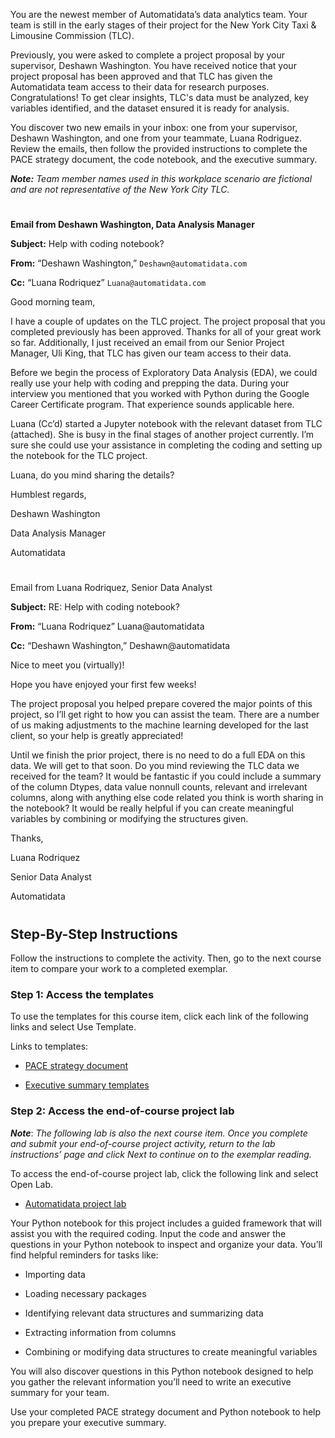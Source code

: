 You are the newest member of Automatidata’s data analytics team. Your team is still in the early stages of their project for the New York City Taxi & Limousine Commission (TLC). 

Previously, you were asked to complete a project proposal by your supervisor, Deshawn Washington. You have received notice that your project proposal has been approved and that TLC has given the Automatidata team access to their data for research purposes. Congratulations! To get clear insights, TLC's data must be analyzed, key variables identified, and the dataset ensured it is ready for analysis.

You discover two new emails in your inbox: one from your supervisor, Deshawn Washington, and one from your teammate, Luana Rodriguez. Review the emails, then follow the provided instructions to complete the PACE strategy document, the code notebook, and the executive summary. 

**_Note:_** *Team member names used in this workplace scenario are fictional and are not representative of the New York City TLC.*

# 

**Email from Deshawn Washington, Data Analysis Manager**

**Subject:** Help with coding notebook?

**From:** “Deshawn Washington,” ```Deshawn@automatidata.com```

**Cc:** “Luana Rodriquez” ```Luana@automatidata.com```

Good morning team,

I have a couple of updates on the TLC project. The project proposal that you completed previously has been approved. Thanks for all of your great work so far.  Additionally, I just received an email from our Senior Project Manager, Uli King, that TLC has given our team access to their data.

Before we begin the process of Exploratory Data Analysis (EDA), we could really use your help with coding and prepping the data. During your interview you mentioned that you worked with Python during the Google Career Certificate program. That experience sounds applicable here. 

Luana (Cc’d) started a Jupyter notebook with the relevant dataset from TLC (attached). She is busy in the final stages of another project currently. I’m sure she could use your assistance in completing the coding and setting up the notebook for the TLC project. 

Luana, do you mind sharing the details? 

Humblest regards, 

Deshawn Washington

Data Analysis Manager

Automatidata

# 

Email from Luana Rodriquez, Senior Data Analyst

**Subject:** RE: Help with coding notebook?

**From:**  “Luana Rodriquez” Luana@automatidata

**Cc:** “Deshawn Washington,” Deshawn@automatidata

Nice to meet you (virtually)! 

Hope you have enjoyed your first few weeks! 

The project proposal you helped prepare covered the major points of this project, so I’ll get right to how you can assist the team. There are a number of us making adjustments to the machine learning developed for the last client, so your help is greatly appreciated!

Until we finish the prior project, there is no need to do a full EDA on this data. We will get to that soon. Do you mind reviewing the TLC data we received for the team? It would be fantastic if you could include a summary of the column Dtypes, data value nonnull counts, relevant and irrelevant columns, along with anything else code related you think is worth sharing in the notebook? It would be really helpful if you can create meaningful variables by combining or modifying the structures given. 

Thanks,

Luana Rodriquez

Senior Data Analyst

Automatidata

#

## Step-By-Step Instructions

Follow the instructions to complete the activity. Then, go to the next course item to compare your work to a completed exemplar.

### Step 1: Access the templates

To use the templates for this course item, click each link of the following links and select Use Template. 

Links to templates:  

- [PACE strategy document](https://github.com/pereisergio/Automatidata/tree/main/Templates/)

- [Executive summary templates](https://github.com/pereisergio/Automatidata/tree/main/Templates/)

### Step 2: Access the end-of-course project lab

**_Note_**: *The following lab is also the next course item. Once you complete and submit your end-of-course project activity, return to the lab instructions’ page and click Next to continue on to the exemplar reading.*

To access the end-of-course project lab, click the following link and select Open Lab. 

- [Automatidata project lab]()

Your Python notebook for this project includes a guided framework that will assist you with the required coding. Input the code and answer the questions in your Python notebook to inspect and organize your data. You’ll find helpful reminders for tasks like: 

- Importing data

- Loading necessary packages

- Identifying relevant data structures and summarizing data

- Extracting information from columns

- Combining or modifying data structures to create meaningful variables

You will also discover questions in this Python notebook designed to help you gather the relevant information you’ll need to write an executive summary for your team.

Use your completed PACE strategy document and Python notebook to help you prepare your executive summary.
